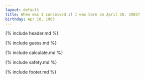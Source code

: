 ```yaml
---
layout: default
title: When was I conceived if I was born on April 10, 1903?
birthday: Apr 10, 1903
---
```


{% include header.md %}

{% include guess.md %}

{% include calculate.md %}

{% include safety.md %}

{% include footer.md %}



